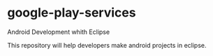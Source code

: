 # google-play-services
Android Development whith Eclipse

This repository will help developers make android projects in eclipse.
